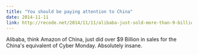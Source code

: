 ```yaml
---
title: "You should be paying attention to China"
date: 2014-11-11
link: http://recode.net/2014/11/11/alibaba-just-sold-more-than-9-billion-in-goods-in-one-day/
---
```

 Alibaba, think Amazon of China, just did over $9 Billion in sales for the China's equivalent of Cyber Monday. Absolutely insane.
